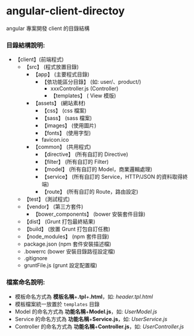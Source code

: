 angular-client-directoy
=======================

angular 專案開發 client 的目錄結構


### 目錄結構說明:

- 【client】(前端程式)
  - 【src】 (程式放置目錄)
    - 【app】 (主要程式目錄)
      - 【依功能區分目錄】 (如: user/、product/)
        - xxxController.js (Controller)
        - 【templates】 ( View 模版)
    - 【assets】 (網站素材)
      - 【css】 (css 檔案)
      - 【sass】 (sass 檔案)
      - 【images】 (使用圖片)
      - 【fonts】 (使用字型)
      - favicon.ico
    - 【common】 (共用程式)
      - 【directive】 (所有自訂的 Directive)
      - 【filter】 (所有自訂的 Filter)
      - 【model】 (所有自訂的 Model，商業邏輯處理)
      - 【service】 (所有自訂的 Service，HTTP/JSON 的資料取得終端)
      - 【route】 (所有自訂的 Route，路由設定)
  - 【test】 (測試程式)
  - 【vendor】 (第三方套件)
    - 【bower_components】 (bower 安裝套件目錄)
  - 【dist】 (Grunt 打包最終結果)   
  - 【build】 (放置 Grunt 打包自訂任務)
  - 【node_modules】 (npm 套件目錄)
  - package.json (npm 套件安裝描述檔)
  - .bowerrc (bower 安裝目錄路徑設定檔)
  - .gitignore
  - gruntFile.js (grunt 設定配置檔)
  
### 檔案命名說明:

- 模板命名方式為 **模板名稱**+**.tpl**+**.html**，如: _header.tpl.html_
- 模板檔案統一放置於 `templates` 目錄
- Model 的命名方式為 **功能名稱**+**Model.js**，如: _UserModel.js_
- Service 的命名方式為 **功能名稱**+**Service.js**，如: _UserService.js_
- Controller 的命名方式為 **功能名稱**+**Controller.js**，如: _UserController.js_

